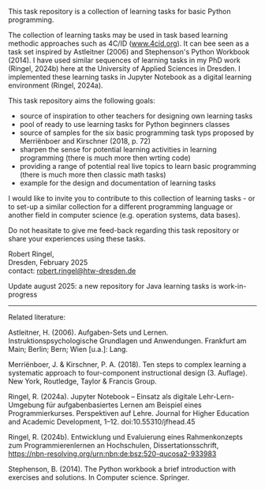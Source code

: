 This task repository is a collection of learning tasks for basic Python programming.

The collection of learning tasks may be used in task based learning methodic approaches such as 4C/ID (www.4cid.org). It can bee seen as a task set inspired by Astleitner (2006) and Stephenson's Python Workbook (2014). I have used similar sequences of learning tasks in my PhD work (Ringel, 2024b) here at the University of Applied Sciences in Dresden. I implemented these learning tasks in Jupyter Notebook as a digital learning environment (Ringel, 2024a).

This task repository aims the following goals:  
- source of inspiration to other teachers for designing own learning tasks
- pool of ready to use learning tasks for Python beginners classes
- source of samples for the six basic programming task typs proposed by Merriënboer and Kirschner (2018, p. 72)
- sharpen the sense for potential learning activities in learning programming (there is much more then wrting code)
- providing a range of potential real live topics to learn basic programming (there is much more then classic math tasks)
- example for the design and documentation of learning tasks

I would like to invite you to contribute to this collection of learning tasks - or to set-up a similar collection for a different programming language or another field in computer science (e.g. operation systems, data bases). 

Do not heasitate to give me feed-back regarding this task repository or share your experiences using these tasks.

Robert Ringel,  
Dresden, February 2025  
contact: robert.ringel@htw-dresden.de

Update august 2025: a new repository for Java learning tasks is work-in-progress

--- --- --- --- --- --- --- --- --- --- --- --- --- --- --- 
Related literature:  

Astleitner, H. (2006). Aufgaben-Sets und Lernen. Instruktionspsychologische Grundlagen und Anwendungen. Frankfurt am Main; Berlin; Bern; Wien [u.a.]: Lang.

Merriënboer, J. & Kirschner, P. A. (2018). Ten steps to complex learning a systematic approach to four-component instructional design (3. Auflage). New York, Routledge, Taylor & Francis Group.

Ringel, R. (2024a). Jupyter Notebook – Einsatz als digitale Lehr-Lern-Umgebung für aufgabenbasiertes Lernen am Beispiel eines Programmierkurses. Perspektiven auf Lehre. Journal for Higher Education and Academic Development, 1–12. doi:10.55310/jfhead.45

Ringel, R. (2024b). Entwicklung und Evaluierung eines Rahmenkonzepts zum Programmierenlernen an Hochschulen, Dissertationsschrift, https://nbn-resolving.org/urn:nbn:de:bsz:520-qucosa2-933983

Stephenson, B. (2014). The Python workbook a brief introduction with exercises and solutions. In Computer science. Springer. 

